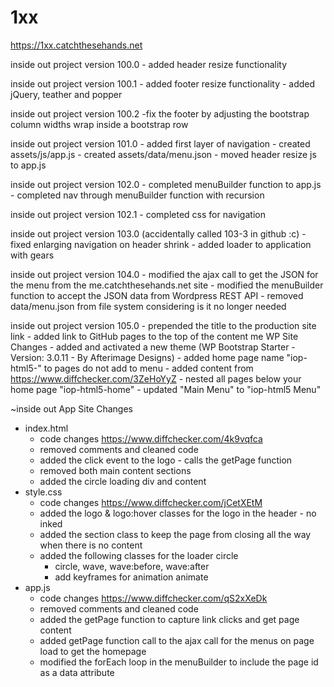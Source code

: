 # 1xx

https://1xx.catchthesehands.net

inside out project version 100.0
	- added header resize functionality
	
inside out project version 100.1
	- added footer resize functionality
	- added jQuery, teather and popper
	
inside out project version 100.2
	-fix the footer by adjusting the bootstrap column widths wrap inside a bootstrap row
	
inside out project version 101.0
	- added first layer of navigation
	- created assets/js/app.js
	- created assets/data/menu.json
	- moved header resize js to app.js 
	
inside out project version 102.0
    - completed menuBuilder function to app.js
	- completed nav through menuBuilder function with recursion
	
inside out project version 102.1
	- completed css for navigation 
	
inside out project version 103.0 (accidentally called 103-3 in github :c)
    - fixed enlarging navigation on header shrink
	- added loader to application with gears
	
inside out project version 104.0
	-  modified the ajax call to get the JSON for the menu from the me.catchthesehands.net site
	- modified the menuBuilder function to accept the JSON data from Wordpress REST API
	- removed data/menu.json from file system considering is it no longer needed
	
inside out project version 105.0
	- prepended the title to the production site link
	- added link to GitHub pages to the top of the content me WP Site Changes
	- added and activated a new theme (WP Bootstrap Starter - Version: 3.0.11 - By Afterimage Designs)
	- added home page name "iop-html5-" to pages do not add to menu
	- added content from https://www.diffchecker.com/3ZeHoYyZ
	- nested all pages below your home page "iop-html5-home"
	- updated "Main Menu" to "iop-html5 Menu"
	
~inside out App Site Changes

 - index.html
      - code changes https://www.diffchecker.com/4k9vqfca
      - removed comments and cleaned code
      - added the click event to the logo - calls the getPage function
      - removed both main content sections
      - added the circle loading div and content
 - style.css
      - code changes https://www.diffchecker.com/jCetXEtM
      - added the logo & logo:hover classes for the logo in the header - no inked
      - added the section class to keep the page from closing all the way when there is no content
      - added the following classes for the loader circle 
           - circle, wave, wave:before, wave:after
           - add keyframes for animation animate
 - app.js
      - code changes https://www.diffchecker.com/qS2xXeDk
      - removed comments and cleaned code
      - added the getPage function to capture link clicks and get page content
      - added getPage function call to the ajax call for the menus on page load to get the homepage
      - modified the forEach loop in the menuBuilder to include the page id as a data attribute
	